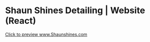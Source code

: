 # Shaun Shines Detailing | Website (React)

[Click to preview www.Shaunshines.com ](https://shaunshines-react.herokuapp.com/schedule-online)
